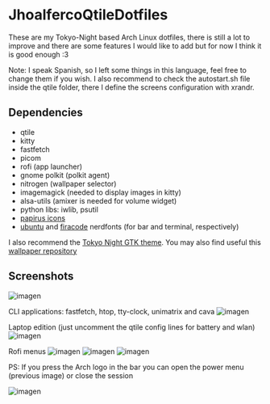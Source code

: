 # JhoalfercoQtileDotfiles

These are my Tokyo-Night based Arch Linux dotfiles, there is still a lot to improve and there are some features I would like to add but for now I think it is good enough :3

Note: I speak Spanish, so I left some things in this language, feel free to change them if you wish. I also recommend to check the autostart.sh file inside the qtile folder, there I define the screens configuration with xrandr.

## Dependencies

- qtile
- kitty
- fastfetch
- picom
- rofi (app launcher)
- gnome polkit (polkit agent)
- nitrogen (wallpaper selector)
- imagemagick (needed to display images in kitty)
- alsa-utils (amixer is needed for volume widget)
- python libs: iwlib, psutil
- [papirus icons](https://www.pling.com/p/1166289)
- [ubuntu](https://github.com/ryanoasis/nerd-fonts/releases/download/v3.2.1/Ubuntu.zip) and [firacode](https://github.com/ryanoasis/nerd-fonts/releases/download/v3.2.1/FiraCode.zip) nerdfonts (for bar and terminal, respectively)

I also recommend the [Tokyo Night GTK theme](https://www.gnome-look.org/p/1681315). You may also find useful this [wallpaper repository](https://github.com/tokyo-night/wallpapers)

## Screenshots

![imagen](https://github.com/user-attachments/assets/8316caba-36d5-481c-906e-fcf31e175e22)

CLI applications: fastfetch, htop, tty-clock, unimatrix and cava
![imagen](https://github.com/user-attachments/assets/845b55dd-aaa0-453a-ad7b-5a5045fde794)

Laptop edition (just uncomment the qtile config lines for battery and wlan)
![imagen](https://github.com/user-attachments/assets/e2220988-3363-4fa8-a44e-cbf23502bf29)

Rofi menus
![imagen](https://github.com/user-attachments/assets/9fd7889d-164d-48a6-94e0-4cd8f7563b57)
![imagen](https://github.com/user-attachments/assets/67b6df46-12ef-4c27-9b67-cb22b9662f79)
![imagen](https://github.com/user-attachments/assets/459243d5-d801-4b3c-8cdf-8c7cd5e00400)

PS: If you press the Arch logo in the bar you can open the power menu (previous image) or close the session

![imagen](https://github.com/user-attachments/assets/4ed2cef8-ad42-4319-89c5-e4a21b4e38c6)



